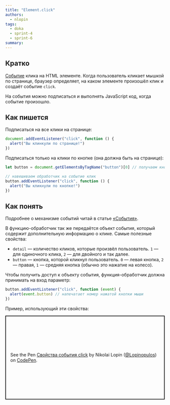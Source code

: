 ```yaml
---
title: "Element.click"
authors:
  - nlopin
tags:
  - doka
  - sprint-4
  - sprint-6
summary:
---
```


## Кратко

[Событие](/js/events/) клика на HTML элементе. Когда пользователь кликает мышкой по странице, браузер определяет, на каком элементе произошёл клик и создаёт событие `click`.

На события можно подписаться и выполнять JavaScript код, когда событие произошло.

## Как пишется

Подписаться на все клики на странице:

```js
document.addEventListener("click", function () {
  alert("Вы клинкули по странице!")
})
```

Подписаться только на клики по кнопке (она должна быть на странице):

```js
let button = document.getElementsByTagName("button")[0] // получаем кнопку

// навешиваем обработчик на событие клик
button.addEventListener("click", function () {
  alert("Вы кликнули по кнопке!")
})
```

## Как понять

Подробнее о механизме событий читай в статье [«События»](/js/events/).

В функцию-обработчик так же передаётся объект события, который содержит дополнительную информацию о клике. Самые полезные свойства:

- `detail` — количество кликов, которые произвёл пользователь. `1` — для одиночного клика, `2` — для двойного и так далее.
- `button` — кнопка, которой кликнул пользователь. `0` — левая кнопка, `2` — правая, `1` — средняя кнопка (обычно это нажатие на колесо).

Чтобы получить доступ к объекту события, функция-обработчик должна принимать на вход параметр:

```js
button.addEventListener("click", function (event) {
  alert(event.button) // напечатает номер нажатой кнопки мыши
})
```

Пример, использующий эти свойства:

<p class="codepen" data-height="265" data-theme-id="light" data-default-tab="js,result" data-user="Lopinopulos" data-slug-hash="gJZxeK" style="height: 265px; box-sizing: border-box; display: flex; align-items: center; justify-content: center; border: 2px solid; margin: 1em 0; padding: 1em;" data-pen-title="Свойства события click">
  <span>See the Pen <a href="https://codepen.io/Lopinopulos/pen/gJZxeK">
  Свойства события click</a> by Nikolai Lopin (<a href="https://codepen.io/Lopinopulos">@Lopinopulos</a>)
  on <a href="https://codepen.io">CodePen</a>.</span>
</p>
<script async src="https://static.codepen.io/assets/embed/ei.js"></script>
